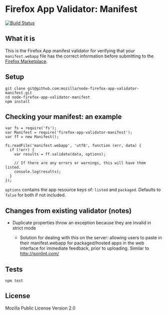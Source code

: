 # Firefox App Validator: Manifest

[![Build Status](https://secure.travis-ci.org/mozilla/node-firefox-app-validator-manifest.png)](http://travis-ci.org/mozilla/node-firefox-app-validator-manifest)

## What it is

This is the Firefox App manifest validator for verifying that your `manifest.webapp` file has the correct information before submitting to the [Firefox Marketplace](https://marketplace.firefox.com).

## Setup

    git clone git@github.com:mozilla/node-firefox-app-validator-manifest.git
    cd node-firefox-app-validator-manifest
    npm install

## Checking your manifest: an example

    var fs = require('fs');
    var Manifest = require('firefox-app-validator-manifest');
    var ff = new Manifest();

    fs.readFile('manifest.webapp', 'utf8', function (err, data) {
      if (!err) {
        var results = ff.validate(data, options);

        // If there are any errors or warnings, this will have them listed.
        console.log(results);
      }
    });

`options` contains the app resource keys of: `listed` and `packaged`. Defaults to `false` for both if not included.

## Changes from existing validator (notes)

* Duplicate properties throw an exception because they are invalid in strict mode

    * Solution for dealing with this on the server: allowing users to paste in their manifest.webapp for packaged/hosted apps in the web interface for immediate feedback, prior to uploading. Similar to http://jsonlint.com/

## Tests

    npm test

## License

Mozilla Public License Version 2.0
